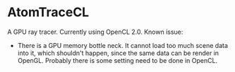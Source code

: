 # AtomTraceCL
A GPU ray tracer. Currently using OpenCL 2.0.
Known issue:
- There is a GPU memory bottle neck. It cannot load too much scene data into it, which shouldn't happen, since the same data can be render in OpenGL. Probably there is some setting need to be done in OpenCL.
